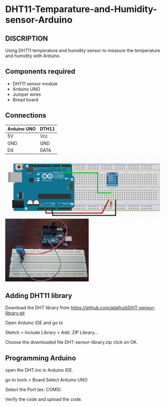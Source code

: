 # DHT11-Temparature-and-Humidity-sensor-Arduino 


## DISCRIPTION 
Using DHT11 temperature and humidity sensor to measure the temperature and humidity with Arduino. 

## Components required  
* DHT11 sensor module 
* Arduino UNO 
* Jumper wires 
* Bread board 

## Connections 
Arduino UNO |  DTH11 
-----------|------------- 
5V     |    Vcc 
GND    |    GND 
D4     |    DATA 

![DHT11 Arduino connections.png](https://github.com/akashsjjan/DHT11-Temparature-and-Humidity-sensor-Arduino/blob/main/DHT11%20Arduino%20connections.png) ![DHT11 arduino circuit.jpg](https://github.com/akashsjjan/DHT11-Temparature-and-Humidity-sensor-Arduino/blob/main/DHT11%20arduino%20circuit.jpg)

## Adding DHT11 library 
Download the DHT library from https://github.com/adafruit/DHT-sensor-library.git 

Open Arduino IDE and go to 

Sketch > Include Library > Add .ZIP Library... 

Choose the downloaded file DHT-sensor-library.zip click on OK. 

## Programming Arduino 
open the DHT.ino in Arduino IDE.

go to tools > Board Select Arduino UNO

Select the Port (ex: COM5).

Verify the code and upload the code.
